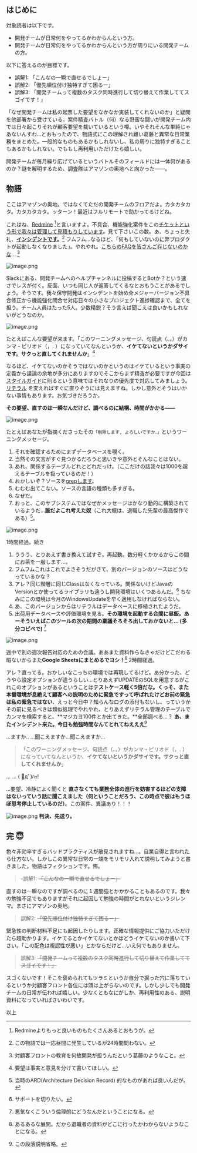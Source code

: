 ## はじめに

対象読者は以下です。

- 開発チームが日常何をやってるかわからんという方。
- 開発チームが日常何をやってるかわからんという方が周りにいる開発チームの方。

以下に答えるのが目標です。

- 誤解1: 「こんなの一瞬で直せるでしょー」
- 誤解2: 「優先順位付け独特すぎて困るー」
- 誤解3: 「開発チームって複数のタスク同時進行して切り替えて作業しててスゴイです！」

「なぜ開発チームは私の起票した要望をなかなか実装してくれないのか」と疑問を他部署から受けている。案件精査バトル（何）なる野蛮な闘いが開発チーム内では日々起こりそれが顧客要望を裁いているという噂。いやそれそんな単純じゃあないんすわ…とおもったので、物語式にこの理解され難い葛藤と異常な日常業務をまとめた。一般的なものもあるかもしれないし、私の周りに独特すぎることもあるかもしれない。でももし再利用いただけたら嬉しい。

開発チームが毎月繰り広げているというバトルそのフィールドには一体何があるのか？謎を解明するため、調査隊はアマゾンの奥地へと向かった――。



## 物語

ここはアマゾンの奥地。ではなくてただの開発チームのフロアだよ。カタカタカタ。カタカタカタ。ッターン！最近はフルリモートで助かってるけどね。

これはね、[Redmine](https://qiita.com/taka-vagyok/items/de7ff23feb5dd4e1ce12) [^1]と言いますよ。不具合、機能強化案件をこの[チケットという形で我々は管理して見積もりしています](https://qiita.com/hirokidaichi/items/5a204a57a200569f755d)。見て下さいこの数。あ、ちょっと失礼、**[インシデントです](https://qiita.com/san-tak/items/c62e691a6955dc7de37b)。**[^2] フムフム...なるほど、「何もしていないのに弊プロダクトが起動しなくなりました」。やれやれ。[こちらのFAQを皆さんご存じないのかな](https://qiita.com/e99h2121/items/bb9e22af744dec95caa0)... [^3]


![image.png](https://qiita-image-store.s3.ap-northeast-1.amazonaws.com/0/93824/e96e1ef3-fcbf-141d-ac7c-5543151d74d8.png)


Slackにある、開発チームへのヘルプチャンネルに投稿するとBotか？という速さでレスが付く。反面、いつも同じ人が返答してくるなとおもうことがあるでしょう。そうです。我々保守開発はインシデントを始め全メジャーバージョン不具合修正から機能強化問合せ対応日々の小さなプロジェクト進捗確認まで、全てを担う。チーム人員はたった5人。少数精鋭？そう言えば聞こえは良いかもしれないがどうなのか。


![image.png](https://qiita-image-store.s3.ap-northeast-1.amazonaws.com/0/93824/4c1c8443-a8f4-4a5f-63e6-ec9f39c09120.png)

たとえばこんな要望が来ます。「このワーニングメッセージ、句読点（、。）がカンマ・ピリオド（，. ）になっていてなんというか、**イケてないというかダサイです。サクっと直してくれませんか**」[^4]


なるほど、イケてないのかそうではないのかというのはイケているという事実の定義から議論の余地が多分にありますのでそこからまず精査が必要ですが今回は[スタイルガイド](https://qiita.com/kodera123/items/d687e5f979b0b30a8104)に則るという意味ではそれなりの優先度で対応してみましょう。[リテラル](https://docs.microsoft.com/ja-jp/cpp/cpp/string-and-character-literals-cpp?view=msvc-160) を変えればすぐに直りそうには見えますね。しかし意外とそうはいかない事情もあります。お気づきだろうか。

**その要望、直すのは一瞬なんだけど、調べるのに結構、時間がかかる――**

![image.png](https://qiita-image-store.s3.ap-northeast-1.amazonaws.com/0/93824/c9dd5c7e-f949-c3c3-a47b-38f686d7ad8f.png)


たとえばあなたが指摘くださったその`「削除します, よろしいですか．」`というワーニングメッセージ。

1. それを確認するためにまずデータベースを覗く。
1. 当然その文言がすぐ見つかるだろうと思いきや意外とそんなことはない。
1. あれ、関係するテーブルどれとどれだっけ。（ここだけの話我々は1000を超えるテーブルを扱っているのだ！）
1. おかしいぞ？ソースを[grepします](https://qiita.com/suin/items/f570f057a0ff927b47dc)。
1. むむむ出てこない。ソースの言語の種類も多すぎる。
1. なぜだ。
1. おっと、このサブシステムではなぜかメッセージはかなり動的に構築されているようだ...**誰だよこれ考えた奴**（これ大概は、退職した先輩の最高傑作である）[^5]。


![image.png](https://qiita-image-store.s3.ap-northeast-1.amazonaws.com/0/93824/5c5fd607-c541-4af1-e32f-e0156057be16.png)


1時間経過。続き

1. ううう、とりあえず書き換えて試すぞ。再起動。数分軽くかかるからこの間にお茶を一服します...。
1. フムフムこれはこれでよさそうだがさて、別のバージョンのソースはどうなっているかな？
1. アレ？同じ階層に同じClassはなくなっている。関係ないけどJavaのVersionとか使ってるライブラリも違うし開発環境はいくつあるんだ。[^6] ちなみにこの環境は今月のWindowsUpdateを早く適用しなければならない。
1. あ、このバージョンからはリテラルはデータベースに移植されたようだ。
1. 出荷用データベースや評価環境を見る。**その環境を起動する合間に昼飯。あーそういえばこのツールの次の期間の稟議そろそろ出しておかないと... (多分コピペで)** [^7]


![image.png](https://qiita-image-store.s3.ap-northeast-1.amazonaws.com/0/93824/c37ee10c-39cd-714f-70c7-10411e14bab8.png)

途中で別の週次報告対応のための会議。ああまた資料作らなきゃだけどこだわる暇ないからまた**Google Sheetsにまとめるでヨシ！**[^8] 2時間経過。


アレ？直ってる。おかしいなこっちの環境では再現してるけど。あ分かった、どうやら設定オプションが違うらしい...とりあえずUPDATEのSQLを用意するがこれこのオプションがあるということは**テストケース軽く5倍だな。**くっそ、また本番環境が息絶えて顧客への説明のために緊急ですって呼ばれたけど**お前の緊急は私の緊急ではない**、えっと今日中？知らんなログの添付もないし、っていうかその前に見るべきは類似処理でやれやれ、とりあえずリテラル管理のテーブルでカンマを検索すると、**マジカヨ100件とか出てきた。**全部調べる...？ **あ、またインシデント来た。今日も勉強時間なんてとれてねえええ**[^9]


...ますか..
...聞こえますか...聞こえますか...


> 「このワーニングメッセージ、句読点（、。）がカンマ・ピリオド（，. ）になっていてなんというか、**イケてないというかダサイです。サクっと直してくれませんか**」

...
...
( ﾟдﾟ)ﾊｯ!

...要望、冷静によく聞くと **直さなくても業務全体の進行を妨害するほどの支障はないっていう話に聞こえました（何ということだろう、この時点で彼はもうほぼ思考停止しているのだ）**。この案件、異議あり！！！


![image.png](https://qiita-image-store.s3.ap-northeast-1.amazonaws.com/0/93824/ecbd2e00-8b6c-a176-460e-b1cf63979b53.png) **判決、先送り。**



## 完 :innocent: 

色々非効率すぎるバッドプラクティスが散見されますね...。自業自得と言われたら仕方ない。しかしこの異常な日常の一端をモリモリ入れて説明してみようと書きました。物語はフィクションです。怖。

> -誤解1: ~~「こんなの一瞬で直せるでしょー」~~

直すのは一瞬なのですが調べるのに１週間強とかかかることもあるのです。我々の勉強不足でもありますがそれに起因して勉強の時間がとれないというジレンマ。まさにアマゾンの奥地。

> 誤解2: ~~「優先順位付け独特すぎて困るー」~~

緊急性の判断材料不足にも起因したりします。正確な情報提供にご協力いただけたら超助かります。イケてるとかイケてないとかはどうイケてないのか書いて下さい。「この配色は視認性が悪い」とかならだけど...いえ何でもありません。

> 誤解3: ~~「開発チームって複数のタスク同時進行して切り替えて作業しててスゴイです！」~~

スゴくないです！そこを褒められてもツラミというか自分で掘った穴に落ちているというか対顧客フロント各位には頭は上がらないのです。しかし少しでも開発チームの日常が伝われば嬉しい。少なくともなにがしか、再利用性のある、説明資料になっていればさいわいです。

以上

[^1]: Redmineよりもっと良いものもたくさんあるとおもうが。
[^2]: この物語では一応昼間に発生しているが24時間問わない。
[^3]: 対顧客フロントの教育を何故開発が担うんだという葛藤のようなこと。
[^4]: 要望は事実と意見を分けて書いてほしい。
[^5]: 当時のARD(Architecture Decision Record) 的なものがあれば良いんだが。
[^6]: サポートを切りたい。
[^7]: 悪気なくこういう倫理的にどうなんだということになる。
[^8]: あるあるな展開。だから退職者の資料がどこに行ったかわからないようなことになる。
[^9]: この段落説明省略。

